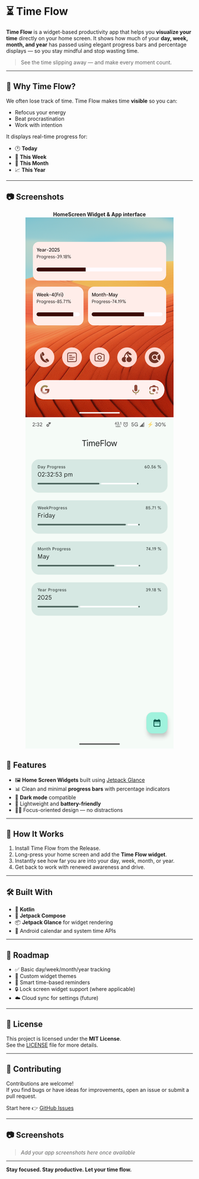 # ⏳ Time Flow

**Time Flow** is a widget-based productivity app that helps you **visualize your time** directly on your home screen. It shows how much of your **day, week, month, and year** has passed using elegant progress bars and percentage displays — so you stay mindful and stop wasting time.

> See the time slipping away — and make every moment count.

---

## 🧠 Why Time Flow?

We often lose track of time. Time Flow makes time **visible** so you can:

- Refocus your energy
- Beat procrastination
- Work with intention

It displays real-time progress for:
- 🕐 **Today**
- 📅 **This Week**
- 📆 **This Month**
- 📈 **This Year**

---
## 📷 Screenshots

<p align="center">
  <b>HomeScreen Widget & App interface </b><br>
 
  <img src="https://github.com/dev778g-me/TimeFlow/blob/26cc58067f961002ee162e100317fce180a0fbeb/TimeFlow%20W2.png" width="400" />
   <img src="https://github.com/dev778g-me/TimeFlow/blob/a5a4032b1e0855bf2cd873afc1de032b07536510/Timeflow1.png" width="400" />
</p>

## 🚀 Features

- 🖼️ **Home Screen Widgets** built using [Jetpack Glance](https://developer.android.com/jetpack/androidx/releases/glance)
- 📊 Clean and minimal **progress bars** with percentage indicators
- 🌙 **Dark mode** compatible
- 🔋 Lightweight and **battery-friendly**
- 🧘‍♂️ Focus-oriented design — no distractions

---

## 📲 How It Works

1. Install Time Flow from the Release.
2. Long-press your home screen and add the **Time Flow widget**.
3. Instantly see how far you are into your day, week, month, or year.
4. Get back to work with renewed awareness and drive.

---

## 🛠 Built With

- 💚 **Kotlin**
- 🧱 **Jetpack Compose**
- 📦 **Jetpack Glance** for widget rendering
- 📆 Android calendar and system time APIs

---

## 🧪 Roadmap

- ✅ Basic day/week/month/year tracking
- 🧪 Custom widget themes
- 🔔 Smart time-based reminders
- 🔒 Lock screen widget support (where applicable)
- ☁️ Cloud sync for settings (future)

---

## 📄 License

This project is licensed under the **MIT License**.  
See the [LICENSE](LICENSE) file for more details.

---

## 🙌 Contributing

Contributions are welcome!  
If you find bugs or have ideas for improvements, open an issue or submit a pull request.

Start here 👉 [GitHub Issues](https://github.com/yourusername/time-flow/issues)

---

## 📷 Screenshots

> _Add your app screenshots here once available_

---

**Stay focused. Stay productive. Let your time flow.**

